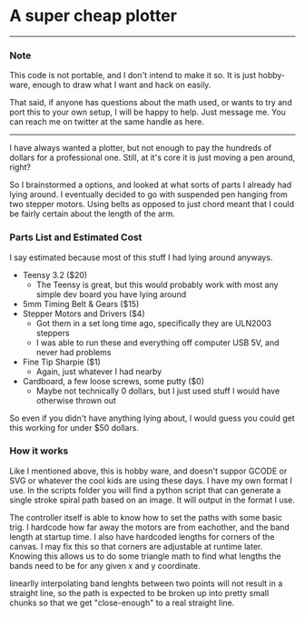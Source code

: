# A super cheap plotter
-----------------------

### Note
This code is not portable, and I don't intend to make it so.
It is just hobby-ware, enough to draw what I want and hack on easily.

That said, if anyone has questions about the math used, or wants to try and port this to your own setup, I will be happy to help. Just message me. You can reach me on twitter at the same handle as here.

-----------------------


I have always wanted a plotter, but not enough to pay the hundreds of dollars for a professional one.
Still, at it's core it is just moving a pen around, right?

So I brainstormed a options, and looked at what sorts of parts I already had lying around. I eventually decided to go with suspended pen hanging from two stepper motors. Using belts as opposed to just chord meant that I could be fairly certain about the length of the arm.

### Parts List and Estimated Cost
I say estimated because most of this stuff I had lying around anyways.
* Teensy 3.2 ($20)
  * The Teensy is great, but this would probably work with most any simple dev board you have lying around
* 5mm Timing Belt & Gears ($15)
* Stepper Motors and Drivers ($4)
  * Got them in a set long time ago, specifically they are ULN2003 steppers
  * I was able to run these and everything off computer USB 5V, and never had problems
* Fine Tip Sharpie ($1)
  * Again, just whatever I had nearby
* Cardboard, a few loose screws, some putty ($0)
  * Maybe not technically 0 dollars, but I just used stuff I would have otherwise thrown out
  
So even if you didn't have anything lying about, I would guess you could get this working for under $50 dollars.

### How it works
Like I mentioned above, this is hobby ware, and doesn't suppor GCODE or SVG or whatever the cool kids are using these days. I have my own format I use. In the scripts folder you will find a python script that can generate a single stroke spiral path based on an image. It will output in the format I use.

The controller itself is able to know how to set the paths with some basic trig. I hardcode how far away the motors are from eachother, and the band length at startup time. I also have hardcoded lengths for corners of the canvas. I may fix this so that corners are adjustable at runtime later. Knowing this allows us to do some triangle math to find what lengths the bands need to be for any given x and y coordinate.

linearlly interpolating band lenghts between two points will not result in a straight line, so the path is expected to be broken up into pretty small chunks so that we get "close-enough" to a real straight line.
